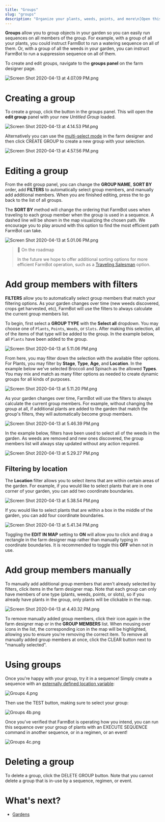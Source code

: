 ```yaml
---
title: "Groups"
slug: "groups"
description: "Organize your plants, weeds, points, and more\n[Open this panel in the app](https://my.farm.bot/app/designer/groups)"
---
```


**Groups** allow you to group objects in your garden so you can easily run sequences on all members of the group. For example, with a group of all your plants, you could instruct FarmBot to run a watering sequence on all of them. Or, with a group of all the weeds in your garden, you can instruct FarmBot to run a suppression sequence on all of them.

To create and edit groups, navigate to the **groups panel** on the farm designer page.

![Screen Shot 2020-04-13 at 4.07.09 PM.png](_images/Screen_Shot_2020-04-13_at_4.07.09_PM.png)

# Creating a group
To create a group, click the <span class="fb-button fb-blue"><i class='fa fa-plus'></i></span> button in the groups panel. This will open the **edit group** panel with your new _Untitled Group_ loaded.

![Screen Shot 2020-04-13 at 4.14.53 PM.png](_images/Screen_Shot_2020-04-13_at_4.14.53_PM.png)

Alternatively you can use the [multi-select mode](../farm-designer.md#select-mode) in the farm designer and then click <span class="fb-button fb-blue">CREATE GROUP</span> to create a new group with your selection.

![Screen Shot 2020-04-13 at 4.57.56 PM.png](_images/Screen_Shot_2020-04-13_at_4.57.56_PM.png)

# Editing a group
From the edit group panel, you can change the **GROUP NAME**, **SORT BY** order, add **FILTERS** to automatically select group members, and manually add additional members. When you are finished editing, press the <i class='fa fa-arrow-left'></i> to go back to the list of all groups.

The **SORT BY** method will change the ordering that FarmBot uses when traveling to each group member when the group is used in a sequence. A dashed line will be shown in the map visualizing the chosen path. We encourage you to play around with this option to find the most efficient path FarmBot can take.

![Screen Shot 2020-04-13 at 5.01.06 PM.png](_images/Screen_Shot_2020-04-13_at_5.01.06_PM.png)

> 📘 On the roadmap
>
> In the future we hope to offer additional sorting options for more efficient FarmBot operation, such as a [Traveling Salesman](https://en.wikipedia.org/wiki/Travelling_salesman_problem) option.

# Add group members with filters
**FILTERS** allow you to automatically select group members that match your filtering options. As your garden changes over time (new weeds discovered, crops get harvested, etc), FarmBot will use the filters to always calculate the current group members list.

To begin, first select a **GROUP TYPE** with the **Select all** dropdown. You may choose one of `Plants`, `Points`, `Weeds`, or `Slots`. After making this selection, all of the items of that type will be added to the group. In the example below, all `Plants` have been added to the group.

![Screen Shot 2020-04-13 at 5.11.06 PM.png](_images/Screen_Shot_2020-04-13_at_5.11.06_PM.png)

From here, you may filter down the selection with the available filter options. For Plants, you may filter by **Stage**, **Type**, **Age**, and **Location**. In the example below we've selected Broccoli and Spinach as the allowed **Types**. You may mix and match as many filter options as needed to create dynamic groups for all kinds of purposes.

![Screen Shot 2020-04-13 at 5.11.20 PM.png](_images/Screen_Shot_2020-04-13_at_5.11.20_PM.png)

As your garden changes over time, FarmBot will use the filters to always calculate the current group members. For example, without changing the group at all, if additional plants are added to the garden that match the group's filters, they will automatically become group members.

![Screen Shot 2020-04-13 at 5.46.39 PM.png](_images/Screen_Shot_2020-04-13_at_5.46.39_PM.png)

In the example below, filters have been used to select all of the weeds in the garden. As weeds are removed and new ones discovered, the group members list will always stay updated without any action required.

![Screen Shot 2020-04-13 at 5.29.27 PM.png](_images/Screen_Shot_2020-04-13_at_5.29.27_PM.png)

## Filtering by location
The **Location** filter allows you to select items that are within certain areas of the garden. For example, if you would like to select plants that are in one corner of your garden, you can add two coordinate boundaries.

![Screen Shot 2020-04-13 at 5.38.54 PM.png](_images/Screen_Shot_2020-04-13_at_5.38.54_PM.png)

If you would like to select plants that are within a box in the middle of the garden, you can add four coordinate boundaries.

![Screen Shot 2020-04-13 at 5.41.34 PM.png](_images/Screen_Shot_2020-04-13_at_5.41.34_PM.png)

Toggling the **EDIT IN MAP** setting to **ON** will allow you to click and drag a rectangle in the farm designer map rather than manually typing in coordinate boundaries. It is recommended to toggle this **OFF** when not in use.

# Add group members manually
To manually add additional group members that aren't already selected by filters, click items in the farm designer map. Note that each group can only have members of one type (plants, weeds, points, or slots), so if you already have plants in the group, only plants will be clickable in the map.

![Screen Shot 2020-04-13 at 4.40.32 PM.png](_images/Screen_Shot_2020-04-13_at_4.40.32_PM.png)

To remove manually added group members, click their icon again in the farm designer map or in the **GROUP MEMBERS** list. When mousing over icons in the list, the corresponding icon in the map will be highlighted, allowing you to ensure you're removing the correct item. To remove all manually added group members at once, click the <span class="fb-button fb-red">CLEAR</span> button next to "manually selected".

# Using groups
Once you're happy with your group, try it in a sequence! Simply create a sequence with an [externally defined location variable](../sequences/externally-defined-variables.md):

![Groups 4.png](_images/Groups_4.png)

Then use the <span class="fb-button fb-orange">TEST</span> button, making sure to select your group:

![Groups 4b.png](_images/Groups_4b.png)

Once you've verified that FarmBot is operating how you intend, you can run this sequence over your group of plants with an <span class="fb-step fb-execute">EXECUTE SEQUENCE</span> command in another sequence, or in a regimen, or an event!

![Groups 4c.png](_images/Groups_4c.png)

# Deleting a group
To delete a group, click the <span class="fb-button fb-red">DELETE GROUP</span> button. Note that you cannot delete a group that is in-use by a sequence, regimen, or event.

# What's next?

 * [Gardens](gardens.md)
